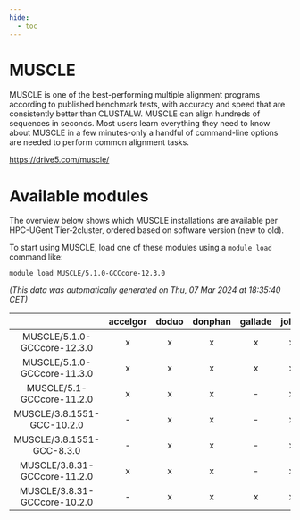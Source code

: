```yaml
---
hide:
  - toc
---
```


MUSCLE
======


MUSCLE is one of the best-performing multiple alignment programs according to published benchmark tests, with accuracy and speed that are consistently better than CLUSTALW. MUSCLE can align hundreds of sequences in seconds. Most users learn everything they need to know about MUSCLE in a few minutes-only a handful of command-line options are needed to perform common alignment tasks.

https://drive5.com/muscle/
# Available modules


The overview below shows which MUSCLE installations are available per HPC-UGent Tier-2cluster, ordered based on software version (new to old).

To start using MUSCLE, load one of these modules using a `module load` command like:

```shell
module load MUSCLE/5.1.0-GCCcore-12.3.0
```

*(This data was automatically generated on Thu, 07 Mar 2024 at 18:35:40 CET)*  

| |accelgor|doduo|donphan|gallade|joltik|skitty|
| :---: | :---: | :---: | :---: | :---: | :---: | :---: |
|MUSCLE/5.1.0-GCCcore-12.3.0|x|x|x|x|x|x|
|MUSCLE/5.1.0-GCCcore-11.3.0|x|x|x|x|x|x|
|MUSCLE/5.1-GCCcore-11.2.0|x|x|x|-|x|x|
|MUSCLE/3.8.1551-GCC-10.2.0|-|x|x|-|x|x|
|MUSCLE/3.8.1551-GCC-8.3.0|-|x|x|-|x|x|
|MUSCLE/3.8.31-GCCcore-11.2.0|x|x|x|-|x|x|
|MUSCLE/3.8.31-GCCcore-10.2.0|-|x|x|x|x|x|
